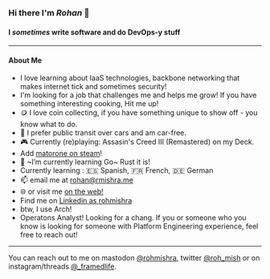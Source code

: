 ### Hi there I'm *Rohan* 👋
#### I _sometimes_ write software and do DevOps-y stuff
---

#### About Me
- I love learning about IaaS technologies, backbone networking that makes internet tick and sometimes security!
- I'm looking for a job that challenges me and helps me grow! If you have something interesting cooking, Hit me up!
- 🪙 I love coin collecting, if you have something unique to show off - you know what to do.
- 🚋 I prefer public transit over cars and am car-free.
- 🎮 Currently (re)playing: Assasin's Creed III (Remastered) on my Deck.
- Add [matorone on steam](https://steamcommunity.com/id/Matorone/)!
- 🌱 ~I’m currently learning Go~ Rust it is!
- Currently learning : 🇪🇸 Spanish, 🇫🇷 French, 🇩🇪 German
- 📫 email me at [rohan@rmishra.me](mailto://rohan@rmishra.me) 
- 🌐️ or visit me [on the web!](https://rmishra.me)
- Find me on [Linkedin as rohmishra](https://www.linkedin.com/in/rohmishra)
- btw, I use Arch!
- Operatons Analyst! Looking for a chang. If you or someone who you know is looking for someone with Platform Engineering experience, feel free to reach out! 
---
You can reach out to me on mastodon [@rohmishra](https://noc.social/@rohmishra), twitter [@roh_mish](https://twitter.com/Roh_Mish) or on instagram/threads [@_framedlife](https://www.instagram.com/_framedlife).
